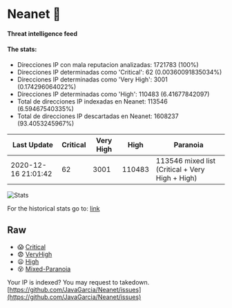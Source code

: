 # Neanet :hocho:
#### Threat intelligence feed
#### The stats:

- Direcciones IP con mala reputacion analizadas: 1721783 (100%)
- Direcciones IP determinadas como 'Critical':  62 (0.00360091835034%)
- Direcciones IP determinadas como 'Very High':  3001 (0.174296064022%)
- Direcciones IP determinadas como 'High':  110483 (6.41677842097)
- Total de direcciones IP indexadas en Neanet:  113546 (6.59467540335%)
- Total de direcciones IP descartadas en Neanet:  1608237 (93.4053245967%)

| Last Update | Critical | Very High | High | Paranoia |
| --- | --- | --- | --- | --- |
| 2020-12-16 21:01:42 | 62 | 3001 | 110483 | 113546 mixed list (Critical + Very High + High)|

![Stats](https://docs.google.com/spreadsheets/d/e/2PACX-1vSnaNMIXVabIpDJjufMlzH7poXnshF3mgd8Is1g9ytUEzVsP5my4Trn8f-xkoLLQ38xpL3HtmUexLo6/pubchart?oid=501124687&format=image)

For the historical stats go to: [link](/stats.csv)
## Raw
- :scream: [Critical](https://raw.githubusercontent.com/JavaGarcia/Neanet/master/blacklists/neanet_critical.txt)
- :fearful: [VeryHigh](https://raw.githubusercontent.com/JavaGarcia/Neanet/master/blacklists/neanet_veryHigh.txtt)
- :frowning: [High](https://raw.githubusercontent.com/JavaGarcia/Neanet/master/blacklists/neanet_high.txt)
- :dizzy_face: [Mixed-Paranoia](https://raw.githubusercontent.com/JavaGarcia/Neanet/master/blacklists/neanet_all.txt)


Your IP is indexed? You may request to takedown. [https://github.com/JavaGarcia/Neanet/issues](https://github.com/JavaGarcia/Neanet/issues)










































































































































































































































































































































































































































































































































































































































































































































































































































































































































































































































































































































































































































































































































































































































































































































































































































































































































































































































































































































































































































































































































































































































































































































































































































































































































































































































































































































































































































































































































